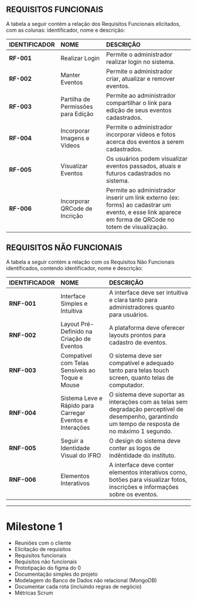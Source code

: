 ## REQUISITOS FUNCIONAIS
A tabela a seguir contém a relação dos Requisitos Funcionais elicitados, com as colunas: identificador, nome e descrição:

| IDENTIFICADOR | NOME                    | DESCRIÇÃO                                                                                                       |  
|:-------------|:------------------------|:-----------------------------------------------------------------------------------------------------------------|  
| **RF-001**   | Realizar Login        | Permite o administrador realizar login no sistema.   |
| **RF-002**   | Manter Eventos     | Permite o administrador criar, atualizar e remover eventos.   |
| **RF-003**   | Partilha de Permissões para Edição | Permite ao administrador compartilhar o link para edição de seus eventos cadastrados.   |
| **RF-004**   | Incorporar Imagens e Vídeos | Permite o administrador incorporar vídeos e fotos acerca dos eventos a serem cadastrados.   |
| **RF-005**   | Visualizar Eventos   | Os usuários podem visualizar eventos passados, atuais e futuros cadastrados no sistema.   |
| **RF-006**   | Incorporar QRCode de Incrição   | Permite ao administrador inserir um link externo (ex: forms) ao cadastrar um evento, e esse link aparece em forma de QRCode no totem de visualização.   |


## REQUISITOS NÃO FUNCIONAIS
A tabela a seguir contém a relação com os Requisitos Não Funcionais identificados, contendo identificador, nome e descrição:

| IDENTIFICADOR | NOME                           | DESCRIÇÃO                                                                                                |  
|:-------------|:-------------------------------|:----------------------------------------------------------------------------------------------------------|  
| **RNF-001**  | Interface Simples e Intuitiva   | A interface deve ser intuitiva e clara tanto para administradores quanto para usuários.   |  
| **RNF-002**  | Layout Pré-Definido na Criação de Eventos   | A plataforma deve oferecer layouts prontos para cadastro de eventos.   |  
| **RNF-003**  | Compatível com Telas Sensíveis ao Toque e Mouse   | O sistema deve ser compatível e adequado tanto para telas touch screen, quanto telas de computador. |
| **RNF-004**  | Sistema Leve e Rápido para Carregar Eventos e Interações   | O sistema deve suportar as interações com as telas sem degradação perceptível de desempenho, garantindo um tempo de resposta de no máximo 1 segundo.   |
| **RNF-005**  | Seguir a Identidade Visual do IFRO   | O design do sistema deve conter as logos de indêntidade do instituto. |  
| **RNF-006**  | Elementos Interativos   | A interface deve conter elementos interativos como, botões para visualizar fotos, inscrições e informações sobre os eventos. |
---  


# Milestone 1

- Reuniões com o cliente
- Elicitação de requisitos
- Requisitos funcionais
- Requisitos não funcionais
- Prototipação do figma do 0
- Documentação simples do projeto
- Modelagem do Banco de Dados não relacional (MongoDB)
- Documentar cada rota (incluindo regras de negócio)
- Métricas Scrum
